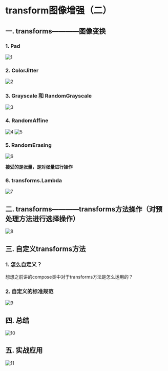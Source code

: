 # transform图像增强（二）
## 一. transforms————图像变换
### 1. Pad

![1](pcs/1.png "1")

### 2. ColorJitter

![2](pcs/2.png "2")

### 3. Grayscale 和 RandomGrayscale

![3](pcs/3.png "3")

### 4. RandomAffine

![4](pcs/4.png "4")
![5](pcs/5.png "5")

### 5. RandomErasing

![6](pcs/6.png "6")

**接受的是张量，是对张量进行操作**

### 6. transforms.Lambda

![7](pcs/7.png "7")

## 二. transforms————transforms方法操作（对预处理方法进行选择操作）

![8](pcs/8.png "8")

## 三. 自定义transforms方法
### 1. 怎么自定义？

想想之前讲的compose类中对于transforms方法是怎么运用的？

### 2. 自定义的标准规范

![9](pcs/9.png "9")

## 四. 总结

![10](pcs/10.png "10")

## 五. 实战应用

![11](pcs/11.png "11")
